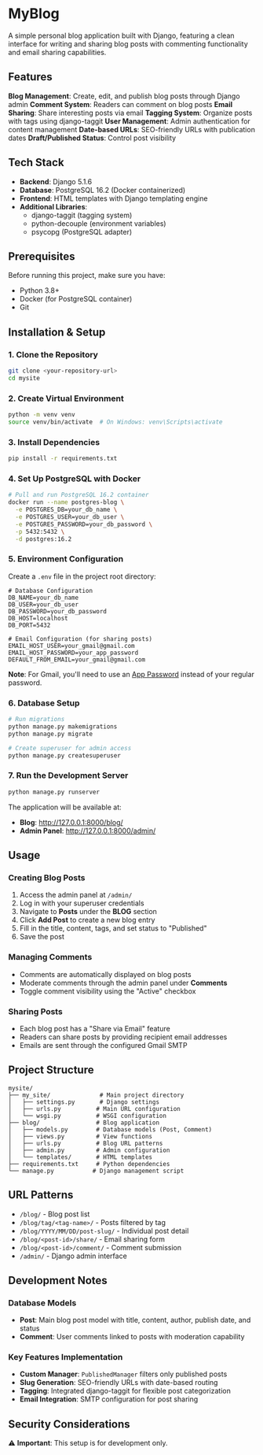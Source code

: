 # MyBlog

A simple personal blog application built with Django, featuring a clean interface for writing and sharing blog posts with commenting functionality and email sharing capabilities.

## Features

 **Blog Management**: Create, edit, and publish blog posts through Django admin
 **Comment System**: Readers can comment on blog posts
 **Email Sharing**: Share interesting posts via email
 **Tagging System**: Organize posts with tags using django-taggit
 **User Management**: Admin authentication for content management
 **Date-based URLs**: SEO-friendly URLs with publication dates
 **Draft/Published Status**: Control post visibility

## Tech Stack

- **Backend**: Django 5.1.6
- **Database**: PostgreSQL 16.2 (Docker containerized)
- **Frontend**: HTML templates with Django templating engine
- **Additional Libraries**:
  - django-taggit (tagging system)
  - python-decouple (environment variables)
  - psycopg (PostgreSQL adapter)

## Prerequisites

Before running this project, make sure you have:

- Python 3.8+
- Docker (for PostgreSQL container)
- Git

## Installation & Setup

### 1. Clone the Repository
```bash
git clone <your-repository-url>
cd mysite
```

### 2. Create Virtual Environment
```bash
python -m venv venv
source venv/bin/activate  # On Windows: venv\Scripts\activate
```

### 3. Install Dependencies
```bash
pip install -r requirements.txt
```

### 4. Set Up PostgreSQL with Docker
```bash
# Pull and run PostgreSQL 16.2 container
docker run --name postgres-blog \
  -e POSTGRES_DB=your_db_name \
  -e POSTGRES_USER=your_db_user \
  -e POSTGRES_PASSWORD=your_db_password \
  -p 5432:5432 \
  -d postgres:16.2
```

### 5. Environment Configuration
Create a `.env` file in the project root directory:

```env
# Database Configuration
DB_NAME=your_db_name
DB_USER=your_db_user
DB_PASSWORD=your_db_password
DB_HOST=localhost
DB_PORT=5432

# Email Configuration (for sharing posts)
EMAIL_HOST_USER=your_gmail@gmail.com
EMAIL_HOST_PASSWORD=your_app_password
DEFAULT_FROM_EMAIL=your_gmail@gmail.com
```

**Note**: For Gmail, you'll need to use an [App Password](https://support.google.com/accounts/answer/185833) instead of your regular password.

### 6. Database Setup
```bash
# Run migrations
python manage.py makemigrations
python manage.py migrate

# Create superuser for admin access
python manage.py createsuperuser
```

### 7. Run the Development Server
```bash
python manage.py runserver
```

The application will be available at:
- **Blog**: http://127.0.0.1:8000/blog/
- **Admin Panel**: http://127.0.0.1:8000/admin/

## Usage

### Creating Blog Posts
1. Access the admin panel at `/admin/`
2. Log in with your superuser credentials
3. Navigate to **Posts** under the **BLOG** section
4. Click **Add Post** to create a new blog entry
5. Fill in the title, content, tags, and set status to "Published"
6. Save the post

### Managing Comments
- Comments are automatically displayed on blog posts
- Moderate comments through the admin panel under **Comments**
- Toggle comment visibility using the "Active" checkbox

### Sharing Posts
- Each blog post has a "Share via Email" feature
- Readers can share posts by providing recipient email addresses
- Emails are sent through the configured Gmail SMTP

## Project Structure

```
mysite/
├── my_site/              # Main project directory
│   ├── settings.py       # Django settings
│   ├── urls.py          # Main URL configuration
│   └── wsgi.py          # WSGI configuration
├── blog/                # Blog application
│   ├── models.py        # Database models (Post, Comment)
│   ├── views.py         # View functions
│   ├── urls.py          # Blog URL patterns
│   ├── admin.py         # Admin configuration
│   └── templates/       # HTML templates
├── requirements.txt     # Python dependencies
└── manage.py           # Django management script
```

## URL Patterns

- `/blog/` - Blog post list
- `/blog/tag/<tag-name>/` - Posts filtered by tag
- `/blog/YYYY/MM/DD/post-slug/` - Individual post detail
- `/blog/<post-id>/share/` - Email sharing form
- `/blog/<post-id>/comment/` - Comment submission
- `/admin/` - Django admin interface

## Development Notes

### Database Models
- **Post**: Main blog post model with title, content, author, publish date, and status
- **Comment**: User comments linked to posts with moderation capability

### Key Features Implementation
- **Custom Manager**: `PublishedManager` filters only published posts
- **Slug Generation**: SEO-friendly URLs with date-based routing
- **Tagging**: Integrated django-taggit for flexible post categorization
- **Email Integration**: SMTP configuration for post sharing

## Security Considerations

⚠️ **Important**: This setup is for development only.

